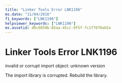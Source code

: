 ```yaml
---
title: "Linker Tools Error LNK1196"
ms.date: "11/04/2016"
f1_keywords: ["LNK1196"]
helpviewer_keywords: ["LNK1196"]
ms.assetid: d0c6859b-85aa-45cc-9f5f-fc1f7070ab5a
---
```

# Linker Tools Error LNK1196

invalid or corrupt import object: unknown version

The import library is corrupted. Rebuild the library.
